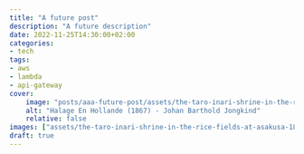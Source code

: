 ```yaml
---
title: "A future post"
description: "A future description"
date: 2022-11-25T14:30:00+02:00
categories:
- tech
tags:
- aws
- lambda
- api-gateway
cover:
    image: "posts/aaa-future-post/assets/the-taro-inari-shrine-in-the-rice-fields-at-asakusa-1877-1882-kobayashi-kiyochika.jpg"
    alt: "Halage En Hollande (1867) - Johan Barthold Jongkind"
    relative: false
images: ["assets/the-taro-inari-shrine-in-the-rice-fields-at-asakusa-1877-1882-kobayashi-kiyochika.jpg"]
draft: true
---
```

